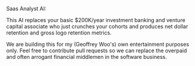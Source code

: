 Saas Analyst AI:

This AI replaces your basic $200K/year investment banking and venture capital associate who just crunches your cohorts and produces net dollar retention and gross logo retention metrics. 

We are building this for my (Geoffrey Woo's) own entertainment purposes only. Feel free to contribute pull requests so we can replace the overpaid and often arrogant financial middlemen in the software business.
